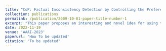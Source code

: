 ```yaml
---
title: "CoP: Factual Inconsistency Detection by Controlling the Preference"
collection: publications
permalink: /publication/2009-10-01-paper-title-number-1
excerpt: "This paper proposes an interesting and novel idea for using tweaked model behavior as an evaluation for factual consistency. The paper demonstrates the SOTA performance on the corresponding task.[\[Code\]](https://github.com/Ricardokevins/CoP) [\[文字解读\]](https://mp.weixin.qq.com/s/c3Wvp3b5hqN5CFvl2o92PQ)" 
date: 2022-11-19
venue: 'AAAI-2023'
paperurl: 'How To be updated'
citation: 'To be updated'
---
```


